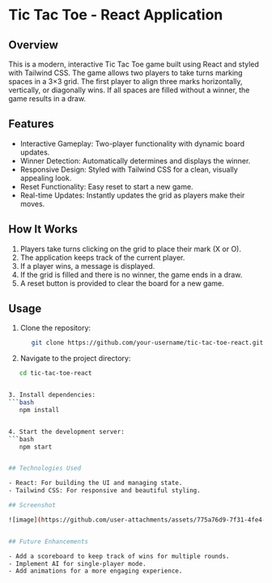 # Tic Tac Toe - React Application

## Overview

This is a modern, interactive Tic Tac Toe game built using React and styled with Tailwind CSS. The game allows two players to take turns marking spaces in a 3×3 grid. The first player to align three marks horizontally, vertically, or diagonally wins. If all spaces are filled without a winner, the game results in a draw.

## Features

- Interactive Gameplay: Two-player functionality with dynamic board updates.
- Winner Detection: Automatically determines and displays the winner.
- Responsive Design: Styled with Tailwind CSS for a clean, visually appealing look.
- Reset Functionality: Easy reset to start a new game.
- Real-time Updates: Instantly updates the grid as players make their moves.

## How It Works

1. Players take turns clicking on the grid to place their mark (X or O).
2. The application keeps track of the current player.
3. If a player wins, a message is displayed.
4. If the grid is filled and there is no winner, the game ends in a draw.
5. A reset button is provided to clear the board for a new game.


## Usage

1. Clone the repository:
   ```bash
      git clone https://github.com/your-username/tic-tac-toe-react.git

2. Navigate to the project directory:
  ```bash
     cd tic-tac-toe-react


3. Install dependencies:
  ```bash
     npm install


4. Start the development server:
  ```bash
     npm start


## Technologies Used

- React: For building the UI and managing state.
- Tailwind CSS: For responsive and beautiful styling.

## Screenshot

![image](https://github.com/user-attachments/assets/775a76d9-7f31-4fe4-beed-2567ed9b411d)


## Future Enhancements

- Add a scoreboard to keep track of wins for multiple rounds.
- Implement AI for single-player mode.
- Add animations for a more engaging experience.
